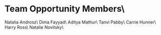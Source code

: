 # Team Opportunity Members\\
Natalia Androsz\\
Dima Fayyad\\
Aditya Mathur\\
Tanvi Pabby\\
Carrie Hunner\\
Harry Ross\\
Natalie Novitsky\\
